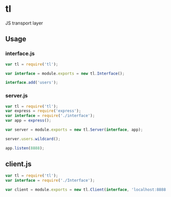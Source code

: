 tl
==

JS transport layer

## Usage

### interface.js

```javascript
var tl = require('tl');

var interface = module.exports = new tl.Interface();

interface.add('users');

```

### server.js

```javascript
var tl = require('tl');
var express = require('express');
var interface = require('./interface');
var app = express();

var server = module.exports = new tl.Server(interface, app);

server.users.wildcard();

app.listen(8888);

```

## client.js

```javascript
var tl = require('tl');
var interface = require('./Interface');

var client = module.exports = new tl.Client(interface, 'localhost:8888');

```

